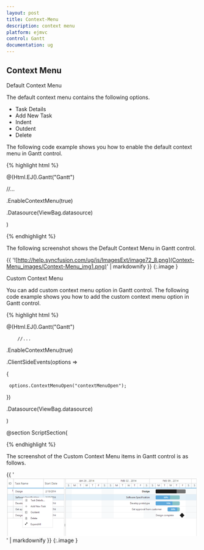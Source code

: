 ```yaml
---
layout: post
title: Context-Menu
description: context menu
platform: ejmvc
control: Gantt
documentation: ug
---
```


## Context Menu

Default Context Menu

The default context menu contains the following options.

* Task Details
* Add New Task
* Indent
* Outdent
* Delete

The following code example shows you how to enable the default context menu in Gantt control.





{% highlight html %}



@(Html.EJ().Gantt("Gantt")

 //...

 .EnableContextMenu(true)

 .Datasource(ViewBag.datasource)

 )



{% endhighlight %}





The following screenshot shows the Default Context Menu in Gantt control.



{{ '![http://help.syncfusion.com/ug/js/ImagesExt/image72_8.png](Context-Menu_images/Context-Menu_img1.png)' | markdownify }}
{:.image }


Custom Context Menu

You can add custom context menu option in Gantt control. The following code example shows you how to add the custom context menu option in Gantt control.





{% highlight html %}



@(Html.EJ().Gantt("Gantt")

        //...

 .EnableContextMenu(true)

 .ClientSideEvents(options =>

 {

     options.ContextMenuOpen("contextMenuOpen");

 })

 .Datasource(ViewBag.datasource)

 )



@section ScriptSection{

   <script type="text/javascript">



       function contextMenuOpen(args) {

           args.contextMenuItems.push(

               {

                   headerText: "ExpandAll",

                   iconPath: "url(../images/Expand All.png)",

                   evenHandler: function () {

                       //event handler for custom menu items

                   }

               });

       }

     </script>





{% endhighlight %}





The screenshot of the Custom Context Menu items in Gantt control is as follows.



{{ '![C:/Users/Rajasekar/Desktop/IMG_17062014_121224.png](Context-Menu_images/Context-Menu_img2.png)' | markdownify }}
{:.image }


